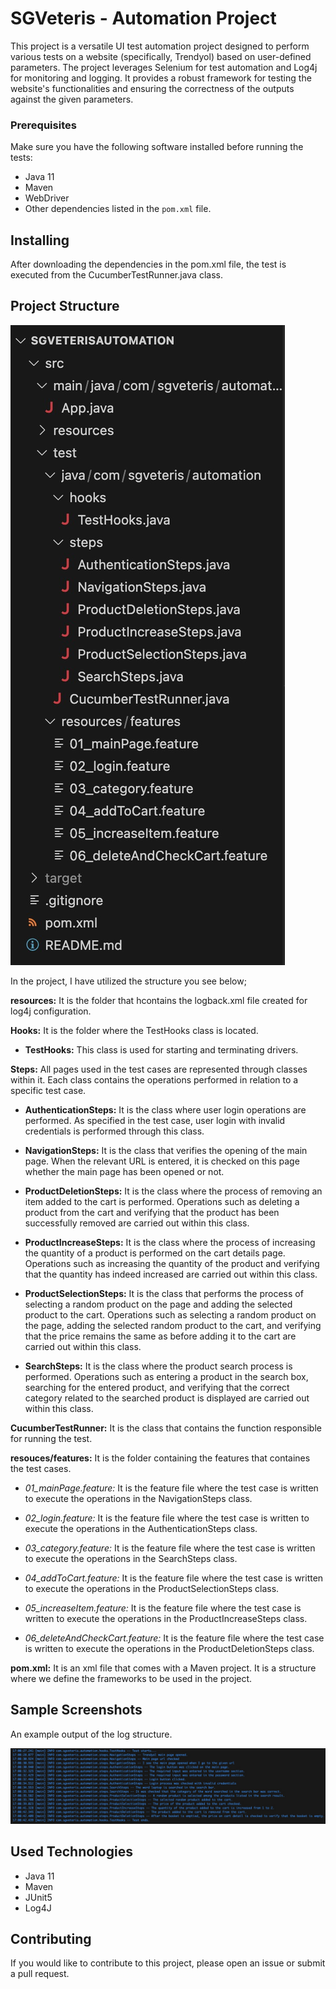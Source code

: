 
# SGVeteris - Automation Project

This project is a versatile UI test automation project designed to perform various tests on a website (specifically, Trendyol) based on user-defined parameters. The project leverages Selenium for test automation and Log4j for monitoring and logging. It provides a robust framework for testing the website's functionalities and ensuring the correctness of the outputs against the given parameters.


### Prerequisites
Make sure you have the following software installed before running the tests:

- Java 11
- Maven
- WebDriver
- Other dependencies listed in the `pom.xml` file.
## Installing

After downloading the dependencies in the pom.xml file, the test is executed from the CucumberTestRunner.java class.
## Project Structure

![Project structure](src/resources/images/project_structure.jpeg "GitHub")

In the project, I have utilized the structure you see below;

**resources:** It is the folder that hcontains the logback.xml file created for log4j configuration.


**Hooks:** It is the folder where the TestHooks class is located.
- **TestHooks:** This class is used for starting and terminating drivers.

**Steps:** All pages used in the test cases are represented through classes within it. Each class contains the operations performed in relation to a specific test case.

- **AuthenticationSteps:**  It is the class where user login operations are performed. As specified in the test case, user login with invalid credentials is performed through this class.

- **NavigationSteps:** It is the class that verifies the opening of the main page. When the relevant URL is entered, it is checked on this page whether the main page has been opened or not.

- **ProductDeletionSteps:** It is the class where the process of removing an item added to the cart is performed. Operations such as deleting a product from the cart and verifying that the product has been successfully removed are carried out within this class.

- **ProductIncreaseSteps:** It is the class where the process of increasing the quantity of a product is performed on the cart details page. Operations such as increasing the quantity of the product and verifying that the quantity has indeed increased are carried out within this class.

- **ProductSelectionSteps:** It is the class that performs the process of selecting a random product on the page and adding the selected product to the cart. Operations such as selecting a random product on the page, adding the selected random product to the cart, and verifying that the price remains the same as before adding it to the cart are carried out within this class.

- **SearchSteps:** It is the class where the product search process is performed. Operations such as entering a product in the search box, searching for the entered product, and verifying that the correct category related to the searched product is displayed are carried out within this class.

**CucumberTestRunner:** It is the class that contains the function responsible for running the test.

**resouces/features:** It is the folder containing the features that containes the test cases.

- *01_mainPage.feature:* It is the feature file where the test case is written to execute the operations in the NavigationSteps class.

- *02_login.feature:* It is the feature file where the test case is written to execute the operations in the AuthenticationSteps class.

- *03_category.feature:* It is the feature file where the test case is written to execute the operations in the SearchSteps class.

- *04_addToCart.feature:* It is the feature file where the test case is written to execute the operations in the ProductSelectionSteps class.

- *05_increaseItem.feature:* It is the feature file where the test case is written to execute the operations in the ProductIncreaseSteps class.

- *06_deleteAndCheckCart.feature:* It is the feature file where the test case is written to execute the operations in the ProductDeletionSteps class.

**pom.xml:** It is an xml file that comes with a Maven project. It is a structure where we define the frameworks to be used in the project.












 


## Sample Screenshots

An example output of the log structure.

![Logs print](src/resources/images/logs.jpg "GitHub")

  
## Used Technologies
- Java 11
- Maven
- JUnit5
- Log4J



## Contributing
If you would like to contribute to this project, please open an issue or submit a pull request.